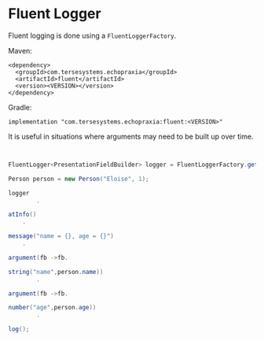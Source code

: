 # Fluent Logger

Fluent logging is done using a `FluentLoggerFactory`.  

Maven:

```
<dependency>
  <groupId>com.tersesystems.echopraxia</groupId>
  <artifactId>fluent</artifactId>
  <version><VERSION></version>
</dependency>
```

Gradle:

```
implementation "com.tersesystems.echopraxia:fluent:<VERSION>" 
```

It is useful in situations where arguments may need to be built up over time.

```java


FluentLogger<PresentationFieldBuilder> logger = FluentLoggerFactory.getLogger(getClass());

Person person = new Person("Eloise", 1);

logger
        .

atInfo()
    .

message("name = {}, age = {}")
    .

argument(fb ->fb.

string("name",person.name))
        .

argument(fb ->fb.

number("age",person.age))
        .

log();
```
